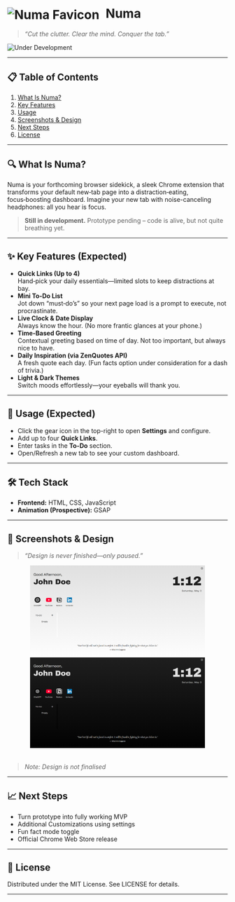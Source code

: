 # <img src="assets/favicon.ico" alt="Numa Favicon" width="24" style="vertical-align:middle;margin-right:8px;"/> Numa
> _“Cut the clutter. Clear the mind. Conquer the tab.”_  

![Under Development](https://img.shields.io/badge/status-in%20development-yellow)

---

## 📋 Table of Contents

1. [What Is Numa?](#what-is-numa)  
2. [Key Features](#key-features--expected)
3. [Usage](#Usage--expected)
4. [Screenshots & Design](#screenshots--design)  
5. [Next Steps](#next-steps)  
6. [License](#license)

---

## 🔍 What Is Numa?

Numa is your forthcoming browser sidekick, a sleek Chrome extension that transforms your default new‑tab page into a distraction‑eating, focus‑boosting dashboard. Imagine your new tab with noise-canceling headphones: all you hear is focus.

> **Still in development.** Prototype pending – code is alive, but not quite breathing yet.

---

## ✨ Key Features (Expected)

- **Quick Links (Up to 4)**  
  Hand‑pick your daily essentials—limited slots to keep distractions at bay.
- **Mini To‑Do List**  
  Jot down “must‑do’s” so your next page load is a prompt to execute, not procrastinate.
- **Live Clock & Date Display**  
  Always know the hour. (No more frantic glances at your phone.)
- **Time-Based Greeting**  
  Contextual greeting based on time of day. Not too important, but always nice to have.
- **Daily Inspiration (via ZenQuotes API)**  
  A fresh quote each day. (Fun facts option under consideration for a dash of trivia.)
- **Light & Dark Themes**  
  Switch moods effortlessly—your eyeballs will thank you.

---

## 🚀 Usage (Expected)

- Click the gear icon in the top-right to open **Settings** and configure.
- Add up to four **Quick Links**.
- Enter tasks in the **To-Do** section.
- Open/Refresh a new tab to see your custom dashboard.

---

## 🛠️ Tech Stack

- **Frontend:** HTML, CSS, JavaScript  
- **Animation (Prospective):** GSAP

---

## 📸 Screenshots & Design

> _“Design is never finished—only paused.”_

<div align="center">
  <img src="assets/numa-light.png" alt="Numa Light Theme" width="400" />
  <img src="assets/numa-dark.png" alt="Numa Dark Theme" width="400" />
</div><br>

> _Note: Design is not finalised_

---

## 📈 Next Steps
 - Turn prototype into fully working MVP
 - Additional Customizations using settings
 - Fun fact mode toggle
 - Official Chrome Web Store release

 ---
 
## 📜 License

Distributed under the MIT License. See LICENSE for details.

---

